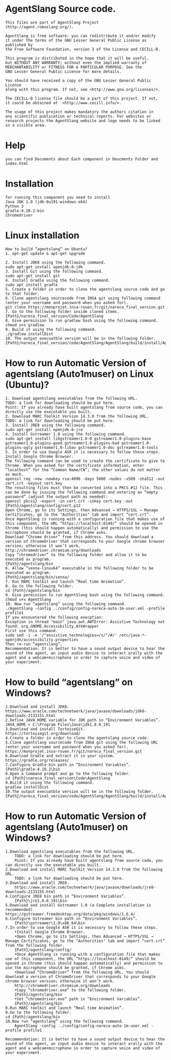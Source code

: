 # AgentSlang Source code.
	This files are part of AgentSlang Project (http://agent.roboslang.org/).

	AgentSlang is free software: you can redistribute it and/or modify
	it under the terms of the GNU Lesser General Public License as published by
	the Free Software Foundation, version 3 of the License and CECILL-B.
 
	This program is distributed in the hope that it will be useful,
	but WITHOUT ANY WARRANTY; without even the implied warranty of
	MERCHANTABILITY or FITNESS FOR A PARTICULAR PURPOSE. See the
	GNU Lesser General Public License for more details.
 
	You should have received a copy of the GNU Lesser General Public License
	along with this program. If not, see <http://www.gnu.org/licenses/>.

	The CECILL-B license file should be a part of this project. If not,
	it could be obtained at  <http://www.cecill.info/>.
 
	The usage of this project makes mandatory the authors citation in
	any scientific publication or technical reports. For websites or
	research projects the AgentSlang website and logo needs to be linked
	in a visible area. 
 


# Help
	you can find Documents about Each component in Doucments Folder and index.html

# Installation
	for running this component you need to install 
	Java JDK 1.8 (jdk-8u191-windows-x64)
	Python 3
	gradle-4.10.2-bin
	chromedriver
 
# Linux installation
	How to build “agentslang” on Ubuntu? 
	1. apt-get update & apt-get upgrade

	2. Install JDK8 using the following command. 
	sudo apt-get install openjdk-8-jdk
	3. Install Git using the following command.
	sudo apt-get install git
	4. Install Gradle using the following command.
	sudo apt install gradle
	5. Create a folder in order to clone the agentslang source code and go to that folder.
	6. Clone agentslang sourcecode from INSA git using following command (enter your username and password when you asked for).
	git clone https://monprojet.insa-rouen.fr/git/nareca_final_version.git
	7. Go to the following folder inside cloned items.
	{Path}/nareca_final_version/Code/AgentSlang
	8. Give permission to run gradlew bash using the following command.
	chmod u+x gradlew
	9. Build it using the following command.
	./gradlew installDist 
	10. The output execuatble version will be in the following folder.
	{Path}/nareca_final_version/code/AgentSlang/AgentSlang/build/install/AgentSlang

# How to run Automatic Version of agentslang (Auto1muser) on Linux (Ubuntu)? 
	1. Download agentslang executables from the following URL.
	TODO: a link for downloading should be put here.
	Point: If you already have built agentslang from source code, you can directly use the executable you built.
	2. Download MARC Toolkit Version 14.3.0 from the following URL.
	TODO: a link for downloading should be put here.
	3. Install JRE8 using the following command. 
	sudo apt-get install openjdk-8-jre
	4. Install Gstreamer 1.0 using the following command.
	sudo apt-get install libgstreamer1.0-0 gstreamer1.0-plugins-base gstreamer1.0-plugins-good gstreamer1.0-plugins-bad gstreamer1.0-plugins-ugly gstreamer1.0-libav gstreamer1.0-doc gstreamer1.0-tools
	5. In order to use Google ASR it is necessary to follow these steps.
	Install Google Chrome Browser.
	The following command can be used to create the certificate to give to Chrome. When you asked for the certificate information, enter “localhost” for the “Common Name/CN”; the other values do not matter as much.
	openssl req -new -newkey rsa:4096 -days 5000 -nodes -x509 -sha512 -out cert.crt -keyout cert.key
	The resulting files must then be converted into a PKCS #12 file. This can be done by issuing the following command and entering an “empty password” (adjust the output path as needed):
	openssl pkcs12 -export -in cert.crt -inkey cert.key -out {Path}/agentslang/config/cert.p12
	Open Chrome, go to its Settings, then Advanced → HTTPS/SSL → Manage Certificates, go to the "Authorities" tab and import “cert.crt”. 
	Once AgentSlang is running with a configuration file that makes use of this component, the URL “https://localhost:8149/” should be opened in Chrome (this should happen automatically) and permission to use the microphone should be granted, if Chrome asks.
	Download “Chrome driver” from this address. You should download a version of ChromeDriver that corresponds to your Google chrome browser version; otherwise it won’t work.
	http://chromedriver.chromium.org/downloads
	Copy “chromedriver” to the following folder and allow it to be executed as program.
	{Path}/agentslang/bin
	6. Allow “senna-linux64” executable in the following folder to be executed as program.
	{Path}/agentslang/bin/senna/
	7. Run MARC toolkit and launch ”Real time Animation”.
	8. Go to the following folder.
	cd {Path}/agentslang/bin
	9. Give permission to run AgentSlang bash using the following command.
	chmod u+x AgentSlang
	10. Now run “agentslang” using the following command.
	./AgentSlang -config ../config/config-nareca-auto-1m-user.xml -profile profile1
	If you encountered the following execption:
	Exception in thread "main" java.awt.AWTError: Assistive Technology not found: org.GNOME.Accessibility.AtkWrapper
	First use this command.
	sudo sed -i -e '/^assistive_technologies=/s/^/#/' /etc/java-*-openjdk/accessibility.properties
	Then re-run “agentslang”. 
	Recommendation: It is better to have a sound output device to hear the sound of the agent, an input audio device to interact orally with the agent and a webcam+microphone in order to capture voice and video of your experiment.
	 
	 
# How to build “agentslang” on Windows? 
	1.Download and install JDK8.
	https://www.oracle.com/technetwork/java/javase/downloads/jdk8-downloads-2133151.html
	2.Define JAVA_HOME variable for JDK path in “Environment Variables”.
	JAVA_HOME = C:\Program Files\Java\jdk1.8.0_191
	3.Download and install TortoiseGit.
	https://tortoisegit.org/download/
	4.Create a folder in order to clone the agentslang source code.
	5.Clone agentslang sourcecode from INSA git using the following URL (enter your username and password when you asked for).
	https://monprojet.insa-rouen.fr/git/nareca_final_version.git
	6.Download Gradle and extract it in your system.
	https://gradle.org/releases/
	7.Configure Gradle bin path in “Environment Variables”.
	{Path}\gradle-4.10.2\bin
	8.Open a Command prompt and go to the following folder.
	cd {Path}\nareca_final_version\Code\AgentSlang 
	9.Build it using the following command.
	gradlew installDist
	10.The output execuatble version will be in the following folder.
	{Path}/nareca_final_version/code/AgentSlang/AgentSlang/build/install/AgentSlang


# How to run Automatic Version of agentslang (Auto1muser) on Windows? 

	1.Download agentslang executables from the following URL.
		TODO: a link for downloading should be put here.
		Point: If you already have built agentslang from source code, you can directly use the executable you built.
	2.Download and install MARC Toolkit Version 14.3.0 from the following URL. 
		TODO: a link for downloading should be put here.
	3.Download and install JRE8.
		https://www.oracle.com/technetwork/java/javase/downloads/jre8-downloads-2133155.html
	4.Configure JRE8 bin path in “Environment Variables”.
		{Path}\jre1.8.0_191\bin
	5.Download and install Gstreamer 1.0 (a Complete installation is recommended).
	https://gstreamer.freedesktop.org/data/pkg/windows/1.6.4/
	6.Configure Gstreamer bin path in “Environment Variables”.
		{Path}\gstreamer\1.0\x86_64\bin
	7.In order to use Google ASR it is necessary to follow these steps.
		•Install Google Chrome Browser.
		•Open Chrome, go to its Settings, then Advanced → HTTPS/SSL → Manage Certificates, go to the "Authorities" tab and import “cert.crt” from the following folder.
		{Path}/agentslang/config/
		•Once AgentSlang is running with a configuration file that makes use of this component, the URL “https://localhost:8149/” should be opened in Chrome (this should happen automatically) and permission to use the microphone should be granted, if Chrome asks.
		•Download “ChromeDriver” from the following URL. You should download a version of ChromeDriver that corresponds to your Google chrome browser version; otherwise it won’t work.
		http://chromedriver.chromium.org/downloads
		•Copy “chromedriver.exe” to the following folder.
		{Path}/agentslang/bin
		•Set “chromedriver.exe” path in “Environment Variables”.
		{Path}/agentslang/bin
	8.Run MARC toolkit and launch “Real time Animation”.
	9.Go to the following folder.
	cd {Path}/agentslang/bin
	10.Now run “agentslang” using the following command.
		AgentSlang -config ../config/config-nareca-auto-1m-user.xml -profile profile1

	Recommendation: It is better to have a sound output device to hear the sound of the agent, an input audio device to interact orally with the agent and a webcam+microphone in order to capture voice and video of your experiment.


	